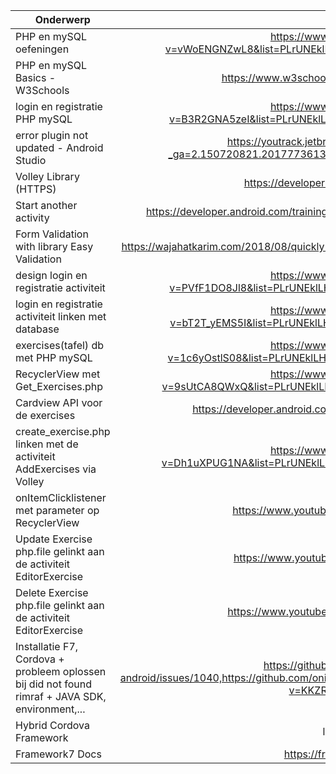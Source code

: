 | Onderwerp    | Bron |
| -------------|:---------------:|
| PHP en mySQL oefeningen | https://www.youtube.com/watch?v=vWoENGNZwL8&list=PLrUNEklLHiKVMkfpF3G9HVf0AstEeZ6Sm&index=13        | 
|PHP en mySQL Basics - W3Schools|https://www.w3schools.com/php/php_mysql_intro.asp|
|login en registratie PHP mySQL|https://www.youtube.com/watch?v=B3R2GNA5zeI&list=PLrUNEklLHiKVMkfpF3G9HVf0AstEeZ6Sm&index=34|
|error plugin not updated - Android Studio|https://youtrack.jetbrains.com/issue/IDEA-237012?_ga=2.150720821.2017773613.1629300321-1902068659.1629300321|
|Volley Library (HTTPS)|https://developer.android.com/training/volley|
|Start another activity|https://developer.android.com/training/basics/firstapp/starting-activity#CreateActivity|
|Form Validation with library Easy Validation|https://wajahatkarim.com/2018/08/quickly--easily-validating-your-text-with-easy-validation/|
|design login en registratie activiteit|https://www.youtube.com/watch?v=PVfF1DO8Jl8&list=PLrUNEklLHiKUbGOed4bZAr4HzWSzO8QGL&index=4|
|login en registratie activiteit linken met database |https://www.youtube.com/watch?v=bT2T_yEMS5I&list=PLrUNEklLHiKUbGOed4bZAr4HzWSzO8QGL&index=6|
|exercises(tafel) db met PHP mySQL|https://www.youtube.com/watch?v=1c6yOstlS08&list=PLrUNEklLHiKUbGOed4bZAr4HzWSzO8QGL&index=17|
|RecyclerView met Get_Exercises.php|https://www.youtube.com/watch?v=9sUtCA8QWxQ&list=PLrUNEklLHiKUbGOed4bZAr4HzWSzO8QGL&index=13|
|Cardview API voor de exercises|https://developer.android.com/guide/topics/ui/layout/cardview#kts|
|create_exercise.php linken met de activiteit AddExercises via Volley|https://www.youtube.com/watch?v=Dh1uXPUG1NA&list=PLrUNEklLHiKUbGOed4bZAr4HzWSzO8QGL&index=18|
|onItemClicklistener met parameter op RecyclerView|https://www.youtube.com/watch?v=wKFJsrdiGS8|
|Update Exercise php.file gelinkt aan de activiteit EditorExercise|https://www.youtube.com/watch?v=-61IHhvDvJI|
|Delete Exercise php.file gelinkt aan de activiteit EditorExercise|https://www.youtube.com/watch?v=RELER-NZmH4|
|Installatie F7, Cordova + probleem oplossen bij did not found rimraf + JAVA SDK, environment,...|https://github.com/apache/cordova-android/issues/1040,https://github.com/onivim/oni/issues/918,https://www.youtube.com/watch?v=KKZRDn0Fnp4&t=342s|
|Hybrid Cordova Framework| les 2,3 en 4|
|Framework7 Docs|https://framework7.io/docs/|